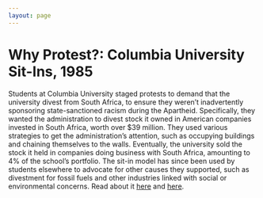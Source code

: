 ```yaml
---
layout: page
---
```


Why Protest?: Columbia University Sit-Ins, 1985
================= 

Students at Columbia University staged protests to demand that the university divest from South Africa, to ensure they weren’t inadvertently sponsoring state-sanctioned racism during the Apartheid. Specifically, they wanted the administration to divest stock it owned in American companies invested in South Africa, worth over $39 million. They used various strategies to get the administration’s attention, such as occupying buildings and chaining themselves to the walls. Eventually, the university sold the stock it held in companies doing business with South Africa, amounting to 4% of the school’s portfolio. The sit-in model has since been used by students elsewhere to advocate for other causes they supported, such as divestment for fossil fuels and other industries linked with social or environmental concerns.
Read about it [here](http://www.nytimes.com/1985/04/23/nyregion/columbia-students-to-end-anti-apartheid-protest.html) and [here](https://nvdatabase.swarthmore.edu/content/columbia-university-students-win-divestment-apartheid-south-africa-united-states-1985).

